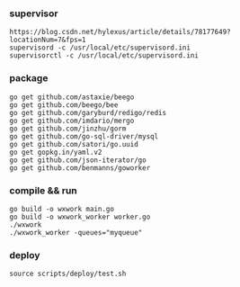 ### supervisor
	https://blog.csdn.net/hylexus/article/details/78177649?locationNum=7&fps=1
	supervisord -c /usr/local/etc/supervisord.ini
	supervisorctl -c /usr/local/etc/supervisord.ini

### package
	go get github.com/astaxie/beego
	go get github.com/beego/bee
	go get github.com/garyburd/redigo/redis
	go get github.com/imdario/mergo
	go get github.com/jinzhu/gorm
	go get github.com/go-sql-driver/mysql
	go get github.com/satori/go.uuid
	go get gopkg.in/yaml.v2
	go get github.com/json-iterator/go
	go get github.com/benmanns/goworker
	
### compile && run
 	go build -o wxwork main.go
	go build -o wxwork_worker worker.go
	./wxwork
	./wxwork_worker -queues="myqueue"

### deploy
	source scripts/deploy/test.sh
